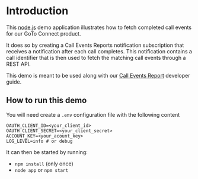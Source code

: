 # Introduction
This [node.js](https://nodejs.org/) demo application illustrates how to fetch completed call events for our GoTo Connect product.

It does so by creating a Call Events Reports notification subscription that receives a notification after each call completes. This notification contains a call identifier that is then used to fetch the matching call events through a REST API.

This demo is meant to be used along with our [Call Events Report](https://developer.goto.com/guides/GoToConnect/16_CallEventsReport/) developer guide.


## How to run this demo
You will need create a `.env` configuration file with the following content

```
OAUTH_CLIENT_ID=<your_client_id>
OAUTH_CLIENT_SECRET=<your_client_secret>
ACCOUNT_KEY=<your_acount_key>
LOG_LEVEL=info # or debug
```

It can then be started by running:

* `npm install` (only once)
* `node app` or `npm start`
